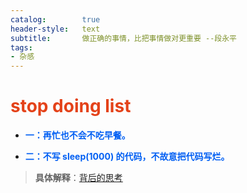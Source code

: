 ```yaml
---
catalog:		true
header-style:	text
subtitle:		做正确的事情，比把事情做对更重要 --段永平
tags:
- 杂感
---
```


# <font color="#e44219">stop doing list</font>

- <font color='#005ff3'><strong>一：再忙也不会不吃早餐。</strong></font>

- <font color="#005ff3"><strong>二：不写 sleep(1000) 的代码，不故意把代码写烂。</strong></font>


> **具体解释**：[背后的思考](https://darian.top/2023/01/01/%E6%88%91%E5%88%B6%E5%AE%9A%E7%9A%84-stop-doing-list-%E8%83%8C%E5%90%8E%E7%9A%84%E6%80%9D%E8%80%83/)
